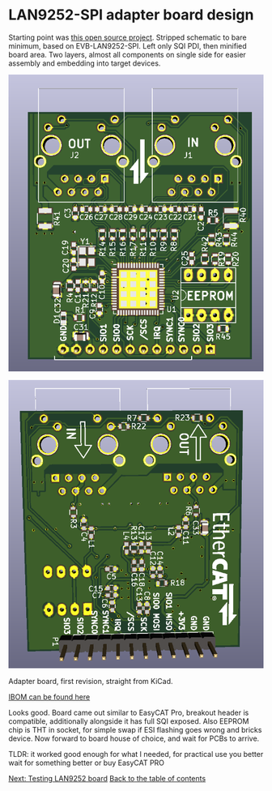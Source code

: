# LAN9252-SPI adapter board design

Starting point was [this open source project](https://github.com/yuqlid/EtherCAT_shield_v1). Stripped schematic to bare minimum, based on EVB-LAN9252-SPI. Left only SQI PDI, then minified board area. Two layers, almost all components on single side for easier assembly and embedding into target devices.

![lan9252spi_rev1_top](img/lan9252rev1_top.png "LAN9252-SPI rev 1 render top")

![lan9252spi_rev1_bottom](img/lan9252rev1_bottom.png "LAN9252-SPI rev 1 render bottom")

Adapter board, first revision, straight from KiCad.

[IBOM can be found here](https://kubabuda.github.io/ecat_servo/html/lan9252rev1_ibom.html)

Looks good. Board came out similar to EasyCAT Pro, breakout header is compatible, additionally alongside it has full SQI exposed. Also EEPROM chip is THT in socket, for simple swap if ESI flashing goes wrong and bricks device. Now forward to board house of choice, and wait for PCBs to arrive.

TLDR: it worked good enough for what I needed, for practical use you better wait for something better or buy EasyCAT PRO

[Next: Testing LAN9252 board](https://kubabuda.github.io/ecat_servo/003-lan9252-board-tests)
[Back to the table of contents](https://kubabuda.github.io/ecat_servo)